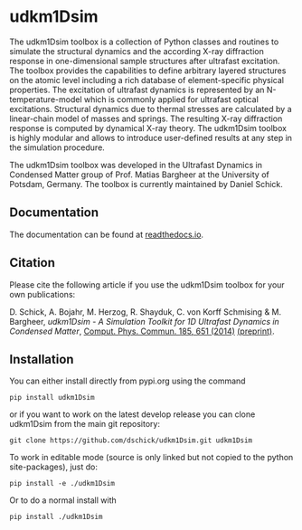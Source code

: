 # udkm1Dsim

The udkm1Dsim toolbox is a collection of Python classes and routines 
to simulate the structural dynamics and the according X-ray 
diffraction response in one-dimensional sample structures after 
ultrafast excitation. 
The toolbox provides the capabilities to define arbitrary layered 
structures on the atomic level including a rich database of 
element-specific physical properties. 
The excitation of ultrafast dynamics is represented by an 
N-temperature-model which is commonly applied for ultrafast 
optical excitations. 
Structural dynamics due to thermal stresses are calculated by 
a linear-chain model of masses and springs. 
The resulting X-ray diffraction response is computed by dynamical 
X-ray theory. 
The udkm1Dsim toolbox is highly modular and allows to introduce 
user-defined results at any step in the simulation procedure.

The udkm1Dsim toolbox was developed in the Ultrafast Dynamics 
in Condensed Matter group of Prof. Matias Bargheer at the 
University of Potsdam, Germany. 
The toolbox is currently maintained by Daniel Schick.

## Documentation
The documentation can be found at [readthedocs.io](http://udkm1Dsim.readthedocs.io).

## Citation

Please cite the following article if you use the udkm1Dsim toolbox for your own publications:

D. Schick, A. Bojahr, M. Herzog, R. Shayduk, C. von Korff Schmising & M. Bargheer,
*udkm1Dsim - A Simulation Toolkit for 1D Ultrafast Dynamics in Condensed Matter*,
[Comput. Phys. Commun. 185, 651 (2014)](http://doi.org/10.1016/j.cpc.2013.10.009) [(preprint)](http://www.udkm.physik.uni-potsdam.de/medien/udkm1Dsim/udkm1DsimManuscriptPrePrint.pdf).

## Installation

You can either install directly from pypi.org using the command

    pip install udkm1Dsim

or if you want to work on the latest develop release you can clone 
udkm1Dsim from the main git repository:

    git clone https://github.com/dschick/udkm1Dsim.git udkm1Dsim

To work in editable mode (source is only linked 
but not copied to the python site-packages), just do:

    pip install -e ./udkm1Dsim

Or to do a normal install with

    pip install ./udkm1Dsim
